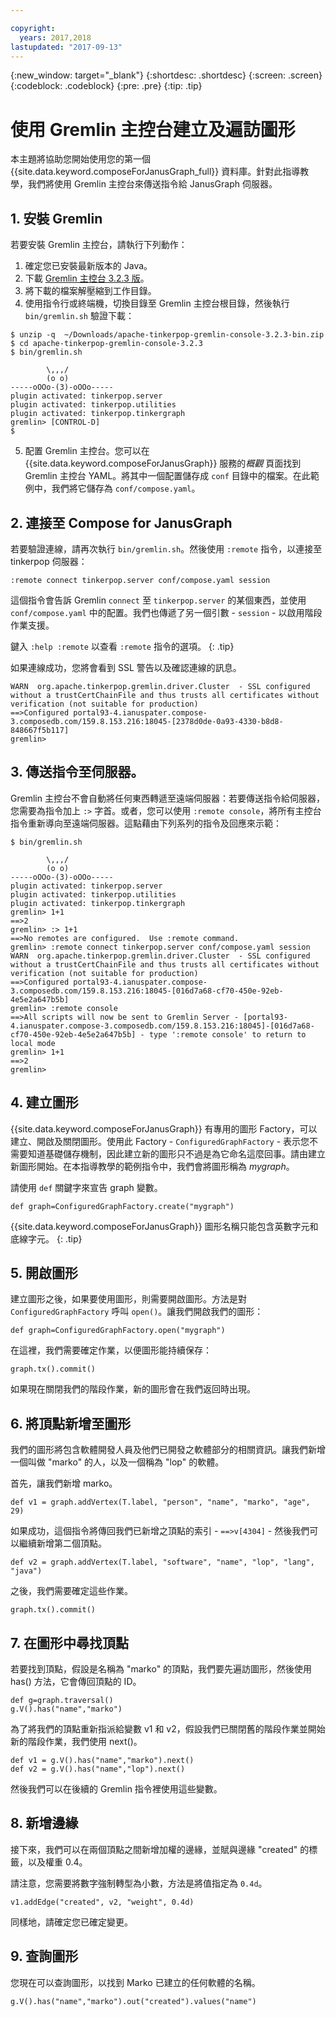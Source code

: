 ```yaml
---

copyright:
  years: 2017,2018
lastupdated: "2017-09-13"
---
```


{:new_window: target="_blank"}
{:shortdesc: .shortdesc}
{:screen: .screen}
{:codeblock: .codeblock}
{:pre: .pre}
{:tip: .tip}

# 使用 Gremlin 主控台建立及遍訪圖形

本主題將協助您開始使用您的第一個 {{site.data.keyword.composeForJanusGraph_full}} 資料庫。針對此指導教學，我們將使用 Gremlin 主控台來傳送指令給 JanusGraph 伺服器。

## 1. 安裝 Gremlin

若要安裝 Gremlin 主控台，請執行下列動作：

1. 確定您已安裝最新版本的 Java。
2. 下載 [Gremlin 主控台 3.2.3 版](https://archive.apache.org/dist/tinkerpop/3.2.3/apache-tinkerpop-gremlin-console-3.2.3-bin.zip)。
3. 將下載的檔案解壓縮到工作目錄。
4. 使用指令行或終端機，切換目錄至 Gremlin 主控台根目錄，然後執行 `bin/gremlin.sh` 驗證下載：

  ```text
  $ unzip -q  ~/Downloads/apache-tinkerpop-gremlin-console-3.2.3-bin.zip
  $ cd apache-tinkerpop-gremlin-console-3.2.3
  $ bin/gremlin.sh

          \,,,/
          (o o)
  -----oOOo-(3)-oOOo-----
  plugin activated: tinkerpop.server
  plugin activated: tinkerpop.utilities
  plugin activated: tinkerpop.tinkergraph
  gremlin> [CONTROL-D]                                                             $

  ```

5. 配置 Gremlin 主控台。您可以在 {{site.data.keyword.composeForJanusGraph}} 服務的*概觀* 頁面找到 Gremlin 主控台 YAML。將其中一個配置儲存成 `conf` 目錄中的檔案。在此範例中，我們將它儲存為 `conf/compose.yaml`。
 
## 2. 連接至 Compose for JanusGraph

若要驗證連線，請再次執行 `bin/gremlin.sh`。然後使用 `:remote` 指令，以連接至 tinkerpop 伺服器：

```text
:remote connect tinkerpop.server conf/compose.yaml session
```

這個指令會告訴 Gremlin `connect` 至 `tinkerpop.server` 的某個東西，並使用 `conf/compose.yaml` 中的配置。我們也傳遞了另一個引數 - `session` - 以啟用階段作業支援。

鍵入 `:help :remote` 以查看 `:remote` 指令的選項。
{: .tip}

如果連線成功，您將會看到 SSL 警告以及確認連線的訊息。

```text
WARN  org.apache.tinkerpop.gremlin.driver.Cluster  - SSL configured without a trustCertChainFile and thus trusts all certificates without verification (not suitable for production)
==>Configured portal93-4.ianuspater.compose-3.composedb.com/159.8.153.216:18045-[2378d0de-0a93-4330-b8d8-848667f5b117]
gremlin>
```

## 3. 傳送指令至伺服器。

Gremlin 主控台不會自動將任何東西轉遞至遠端伺服器：若要傳送指令給伺服器，您需要為指令加上 `:>` 字首。或者，您可以使用 `:remote console`，將所有主控台指令重新導向至遠端伺服器。這點藉由下列系列的指令及回應來示範：

```text
$ bin/gremlin.sh                                                                   

        \,,,/
        (o o)
-----oOOo-(3)-oOOo-----
plugin activated: tinkerpop.server
plugin activated: tinkerpop.utilities
plugin activated: tinkerpop.tinkergraph
gremlin> 1+1
==>2
gremlin> :> 1+1
==>No remotes are configured.  Use :remote command.
gremlin> :remote connect tinkerpop.server conf/compose.yaml session
WARN  org.apache.tinkerpop.gremlin.driver.Cluster  - SSL configured without a trustCertChainFile and thus trusts all certificates without verification (not suitable for production)
==>Configured portal93-4.ianuspater.compose-3.composedb.com/159.8.153.216:18045-[016d7a68-cf70-450e-92eb-4e5e2a647b5b]
gremlin> :remote console
==>All scripts will now be sent to Gremlin Server - [portal93-4.ianuspater.compose-3.composedb.com/159.8.153.216:18045]-[016d7a68-cf70-450e-92eb-4e5e2a647b5b] - type ':remote console' to return to local mode
gremlin> 1+1
==>2
gremlin> 

```

## 4. 建立圖形

{{site.data.keyword.composeForJanusGraph}} 有專用的圖形 Factory，可以建立、開啟及關閉圖形。使用此 Factory - `ConfiguredGraphFactory` - 表示您不需要知道基礎儲存機制，因此建立新的圖形只不過是為它命名這麼回事。請由建立新圖形開始。在本指導教學的範例指令中，我們會將圖形稱為 _mygraph_。

請使用 `def` 關鍵字來宣告 graph 變數。

```
def graph=ConfiguredGraphFactory.create("mygraph")
```

{{site.data.keyword.composeForJanusGraph}} 圖形名稱只能包含英數字元和底線字元。
{: .tip}

## 5. 開啟圖形

建立圖形之後，如果要使用圖形，則需要開啟圖形。方法是對 `ConfiguredGraphFactory` 呼叫 `open()`。讓我們開啟我們的圖形：

```
def graph=ConfiguredGraphFactory.open("mygraph")
```

在這裡，我們需要確定作業，以便圖形能持續保存：

```
graph.tx().commit()
```

如果現在關閉我們的階段作業，新的圖形會在我們返回時出現。

## 6. 將頂點新增至圖形

我們的圖形將包含軟體開發人員及他們已開發之軟體部分的相關資訊。讓我們新增一個叫做 "marko" 的人，以及一個稱為 "lop" 的軟體。

首先，讓我們新增 marko。

```
def v1 = graph.addVertex(T.label, "person", "name", "marko", "age", 29)
```

如果成功，這個指令將傳回我們已新增之頂點的索引 - `==>v[4304]` - 然後我們可以繼續新增第二個頂點。

```
def v2 = graph.addVertex(T.label, "software", "name", "lop", "lang", "java")
```

之後，我們需要確定這些作業。

```
graph.tx().commit()
```

## 7. 在圖形中尋找頂點

若要找到頂點，假設是名稱為 "marko" 的頂點，我們要先遍訪圖形，然後使用 has() 方法，它會傳回頂點的 ID。

```
def g=graph.traversal()
g.V().has("name","marko")
```

為了將我們的頂點重新指派給變數 v1 和 v2，假設我們已關閉舊的階段作業並開始新的階段作業，我們使用 next()。

```
def v1 = g.V().has("name","marko").next()
def v2 = g.V().has("name","lop").next()
```

然後我們可以在後續的 Gremlin 指令裡使用這些變數。

## 8. 新增邊緣

接下來，我們可以在兩個頂點之間新增加權的邊緣，並賦與邊緣 "created" 的標籤，以及權重 0.4。

請注意，您需要將數字強制轉型為小數，方法是將值指定為 `0.4d`。

```
v1.addEdge("created", v2, "weight", 0.4d)
```

同樣地，請確定您已確定變更。

## 9. 查詢圖形

您現在可以查詢圖形，以找到 Marko 已建立的任何軟體的名稱。

```
g.V().has("name","marko").out("created").values("name")
```
